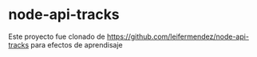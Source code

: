 # node-api-tracks
Este proyecto fue clonado de https://github.com/leifermendez/node-api-tracks para efectos de aprendisaje

